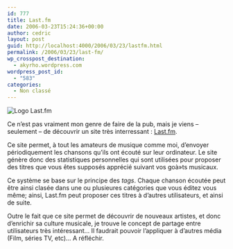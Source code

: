 ```yaml
---
id: 777
title: Last.fm
date: 2006-03-23T15:24:36+00:00
author: cedric
layout: post
guid: http://localhost:4000/2006/03/23/lastfm.html
permalink: /2006/03/23/last-fm/
wp_crosspost_destination:
  - akyrho.wordpress.com
wordpress_post_id:
  - "583"
categories:
  - Non classé
---
```

<img src="https://i0.wp.com/www.emilychang.com/images/uploads/LastfmLogo.gif?w=900" alt="Logo Last.fm" data-recalc-dims="1" />

Ce n’est pas vraiment mon genre de faire de la pub, mais je viens &#8211; seulement &#8211; de découvrir un site très interressant : [Last.fm](http://www.last.fm).

Ce site permet, à tout les amateurs de musique comme moi, d’envoyer périodiquement les chansons qu’ils ont écouté sur leur ordinateur. Le site génère donc des statistiques personnelles qui sont utilisées pour proposer des titres que vous êtes supposés apprécié suivant vos goà»ts musicaux.

Ce système se base sur le principe des _tags_. Chaque chanson écoutée peut être ainsi clasée dans une ou plusieures catégories que vous éditez vous même; ainsi, Last.fm peut proposer ces titres à d’autres utilisateurs, et ainsi de suite.

Outre le fait que ce site permet de découvrir de nouveaux artistes, et donc d’enrichir sa culture musicale, je trouve le concept de partage entre utilisateurs très intéressant… Il faudrait pouvoir l’appliquer à d’autres média (Film, séries TV, etc)… A réfléchir.